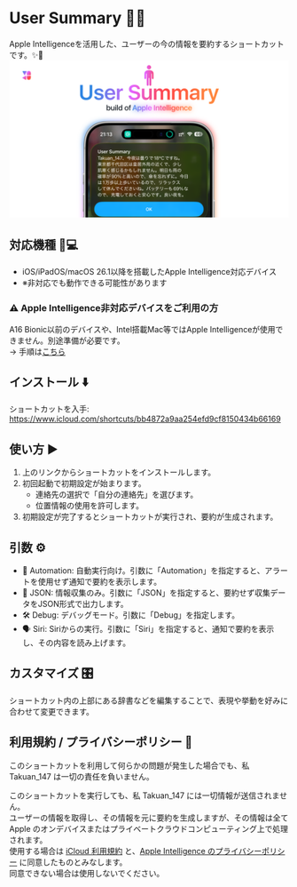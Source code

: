 # User Summary 🧠📲
Apple Intelligenceを活用した、ユーザーの今の情報を要約するショートカットです。✨📝<br>
![title.png](image/title.png)

## 対応機種 📱💻
- iOS/iPadOS/macOS 26.1以降を搭載したApple Intelligence対応デバイス
- ※非対応でも動作できる可能性があります

### ⚠️ Apple Intelligence非対応デバイスをご利用の方
A16 Bionic以前のデバイスや、Intel搭載Mac等ではApple Intelligenceが使用できません。別途準備が必要です。<br>
→ 手順は[こちら](./for-nonAppleIntelligence-Devices.md)

## インストール ⬇️
ショートカットを入手: https://www.icloud.com/shortcuts/bb4872a9aa254efd9cf8150434b66169

## 使い方 ▶️
1. 上のリンクからショートカットをインストールします。
2. 初回起動で初期設定が始まります。<br>
   - 連絡先の選択で「自分の連絡先」を選びます。<br>
   - 位置情報の使用を許可します。<br>
3. 初期設定が完了するとショートカットが実行され、要約が生成されます。

## 引数 ⚙️
- 🤖 Automation: 自動実行向け。引数に「Automation」を指定すると、アラートを使用せず通知で要約を表示します。<br>
- 🧾 JSON: 情報収集のみ。引数に「JSON」を指定すると、要約せず収集データをJSON形式で出力します。<br>
- 🛠️ Debug: デバッグモード。引数に「Debug」を指定します。<br>
- 🗣️ Siri: Siriからの実行。引数に「Siri」を指定すると、通知で要約を表示し、その内容を読み上げます。<br>

## カスタマイズ 🎛️
ショートカット内の上部にある辞書などを編集することで、表現や挙動を好みに合わせて変更できます。

## 利用規約 / プライバシーポリシー 📜
このショートカットを利用して何らかの問題が発生した場合でも、私 Takuan_147 は一切の責任を負いません。<br>

このショートカットを実行しても、私 Takuan_147 には一切情報が送信されません。<br>
ユーザーの情報を取得し、その情報を元に要約を生成しますが、その情報は全て Apple のオンデバイスまたはプライベートクラウドコンピューティング上で処理されます。<br>
使用する場合は [iCloud 利用規約](https://www.apple.com/jp/legal/internet-services/icloud/jp/terms.html) と、[Apple Intelligence のプライバシーポリシー](https://www.apple.com/jp/legal/privacy/data/ja/intelligence-engine/) に同意したものとみなします。<br>
同意できない場合は使用しないでください。
